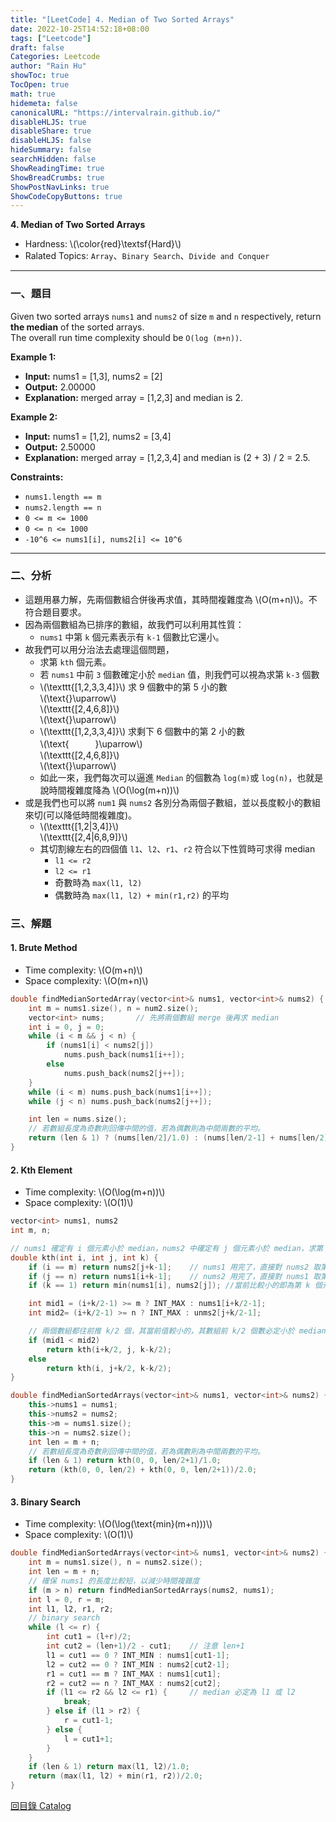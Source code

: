 ```yaml
---
title: "[LeetCode] 4. Median of Two Sorted Arrays"
date: 2022-10-25T14:52:18+08:00
tags: ["Leetcode"]
draft: false
Categories: Leetcode
author: "Rain Hu"
showToc: true
TocOpen: true
math: true
hidemeta: false
canonicalURL: "https://intervalrain.github.io/"
disableHLJS: true
disableShare: true
disableHLJS: false
hideSummary: false
searchHidden: false
ShowReadingTime: true
ShowBreadCrumbs: true
ShowPostNavLinks: true
ShowCodeCopyButtons: true
---
```

**4. Median of Two Sorted Arrays**
+ Hardness: \\(\color{red}\textsf{Hard}\\)
+ Ralated Topics: `Array`、`Binary Search`、`Divide and Conquer`
---
### 一、題目
Given two sorted arrays `nums1` and `nums2` of size `m` and `n` respectively, return **the median** of the sorted arrays.  
The overall run time complexity should be `O(log (m+n))`.

**Example 1:**  
+ **Input:** nums1 = [1,3], nums2 = [2]
+ **Output:** 2.00000
+ **Explanation:** merged array = [1,2,3] and median is 2.

**Example 2:**
+ **Input:** nums1 = [1,2], nums2 = [3,4]
+ **Output:** 2.50000  
+ **Explanation:** merged array = [1,2,3,4] and median is (2 + 3) / 2 = 2.5.

**Constraints:**
+ `nums1.length == m`
+ `nums2.length == n`
+ `0 <= m <= 1000`
+ `0 <= n <= 1000`
+ `-10^6 <= nums1[i], nums2[i] <= 10^6`

---

### 二、分析
+ 這題用暴力解，先兩個數組合併後再求值，其時間複雜度為 \\(O(m+n)\\)。不符合題目要求。
+ 因為兩個數組為已排序的數組，故我們可以利用其性質：
    + `nums1` 中第 `k` 個元素表示有 `k-1` 個數比它還小。
+ 故我們可以用分治法去處理這個問題，
    + 求第 `kth` 個元素。
    + 若 `nums1` 中前 `3` 個數確定小於 `median` 值，則我們可以視為求第 `k-3` 個數
    + \\(\texttt{[1,2,3,3,4]}\\)  求 9 個數中的第 5 小的數  
    \\(\text{}\uparrow\\)  
    \\(\texttt{[2,4,6,8]}\\)  
    \\(\text{}\uparrow\\)  
    + \\(\texttt{[1,2,3,3,4]}\\)  求剩下 6 個數中的第 2 小的數   
    \\(\text{　　　}\uparrow\\)  
    \\(\texttt{[2,4,6,8]}\\)  
    \\(\text{}\uparrow\\)  
    + 如此一來，我們每次可以逼進 `Median` 的個數為 `log(m)`或 `log(n)`，也就是說時間複雜度降為 \\(O(\log(m+n))\\)
+ 或是我們也可以將 `num1` 與 `nums2` 各別分為兩個子數組，並以長度較小的數組來切(可以降低時間複雜度)。
    + \\(\texttt{[1,2|3,4]}\\)    
    \\(\texttt{[2,4|6,8,9]}\\)  
    + 其切割線左右的四個值 `l1`、`l2`、`r1`、`r2` 符合以下性質時可求得 median
        + `l1 <= r2`
        + `l2 <= r1`
        + 奇數時為 `max(l1, l2)`
        + 偶數時為 `max(l1, l2) + min(r1,r2)` 的平均
### 三、解題
#### 1. Brute Method
+ Time complexity: \\(O(m+n)\\)
+ Space complexity: \\(O(m+n)\\)
```C++
double findMedianSortedArray(vector<int>& nums1, vector<int>& nums2) {
    int m = nums1.size(), n = num2.size();
    vector<int> nums;       // 先將兩個數組 merge 後再求 median
    int i = 0, j = 0;
    while (i < m && j < n) {
        if (nums1[i] < nums2[j])
            nums.push_back(nums1[i++]);
        else
            nums.push_back(nums2[j++]);
    }
    while (i < m) nums.push_back(nums1[i++]);
    while (j < n) nums.push_back(nums2[j++]);

    int len = nums.size();
    // 若數組長度為奇數則回傳中間的值，若為偶數則為中間兩數的平均。
    return (len & 1) ? (nums[len/2]/1.0) : (nums[len/2-1] + nums[len/2])/2.0;
}
```
#### 2. Kth Element
+ Time complexity: \\(O(\log(m+n))\\)
+ Space complexity: \\(O(1)\\)
```C++
vector<int> nums1, nums2
int m, n;

// nums1 確定有 i 個元素小於 median，nums2 中確定有 j 個元素小於 median，求第 k 個元素
double kth(int i, int j, int k) {   
    if (i == m) return nums2[j+k-1];    // nums1 用完了，直接對 nums2 取第 j+k 個元素
    if (j == n) return nums1[i+k-1];    // nums2 用完了，直接對 nums1 取第 i+k 個元素
    if (k == 1) return min(nums1[i], nums2[j]); //當前比較小的即為第 k 個元素

    int mid1 = (i+k/2-1) >= m ? INT_MAX : nums1[i+k/2-1];
    int mid2= (i+k/2-1) >= n ? INT_MAX : unms2[j+k/2-1];

    // 兩個數組都往前推 k/2 個，其當前值較小的，其數組前 k/2 個數必定小於 median
    if (mid1 < mid2)
        return kth(i+k/2, j, k-k/2);
    else
        return kth(i, j+k/2, k-k/2);
}

double findMedianSortedArrays(vector<int>& nums1, vector<int>& nums2) {
    this->nums1 = nums1;
    this->nums2 = nums2;
    this->m = nums1.size();
    this->n = nums2.size();
    int len = m + n;
    // 若數組長度為奇數則回傳中間的值，若為偶數則為中間兩數的平均。
    if (len & 1) return kth(0, 0, len/2+1)/1.0;
    return (kth(0, 0, len/2) + kth(0, 0, len/2+1))/2.0;
}
```

#### 3. Binary Search
+ Time complexity: \\(O(\log(\text{min}(m+n)))\\)
+ Space complexity: \\(O(1)\\)
```C++
double findMedianSortedArrays(vector<int>& nums1, vector<int>& nums2) {
    int m = nums1.size(), n = nums2.size();
    int len = m + n;
    // 確保 nums1 的長度比較短，以減少時間複雜度
    if (m > n) return findMedianSortedArrays(nums2, nums1);
    int l = 0, r = m;
    int l1, l2, r1, r2;
    // binary search
    while (l <= r) {
        int cut1 = (l+r)/2;
        int cut2 = (len+1)/2 - cut1;    // 注意 len+1
        l1 = cut1 == 0 ? INT_MIN : nums1[cut1-1];
        l2 = cut2 == 0 ? INT_MIN : nums2[cut2-1];
        r1 = cut1 == m ? INT_MAX : nums1[cut1];
        r2 = cut2 == n ? INT_MAX : nums2[cut2];
        if (l1 <= r2 && l2 <= r1) {     // median 必定為 l1 或 l2
            break;
        } else if (l1 > r2) {
            r = cut1-1;
        } else {
            l = cut1+1;
        }
    }
    if (len & 1) return max(l1, l2)/1.0;
    return (max(l1, l2) + min(r1, r2))/2.0;
}
```
[回目錄 Catalog](/posts/leetcode)